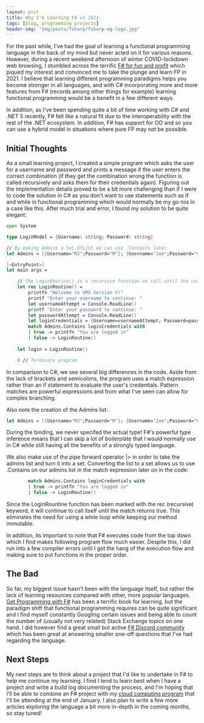 ```yaml
---
layout: post
title: Why I'm Learning F# in 2021
tags: [blog, programming projects]
header-img: "img/posts/fsharp/fsharp-og-logo.jpg"
---
```


For the past while, I've had the goal of learning a functional programming language in the back of my mind but never acted on it for various reasons. However, during a recent weekend afternoon of winter COVID-lockdown web browsing, I stumbled across the terrific <a href="https://fsharpforfunandprofit.com/" target="_blank">F# for fun and profit</a> which piqued my interest and convinced me to take the plunge and learn FP in 2021. I believe that learning different programming paradigms helps you become stronger in all languages, and with C# incorporating more and more features from F# (records among other things for example) learning functional programming would be a benefit in a few different ways.

In addition, as I've been spending quite a bit of time working with C# and .NET 5 recently, F# felt like a natural fit due to the interoperability with the rest of the .NET ecosystem. In addition, F# has support for OO and so you can use a hybrid model in situations where pure FP may not be possible.

## Initial Thoughts

As a small learning project, I created a simple program which asks the user for a username and password and prints a message if the user enters the correct combination (if they get the combination wrong the function is called recursively and asks them for their credentials again). Figuring out the implementation details proved to be a bit more challenging than if I were to code the solution in C# as you don't want to use statements such as if and while in functional programming which would normally be my go-tos in a case like this. After much trial and error, I found my solution to be quite elegant:

```fsharp
open System

type LoginModel = {Username: string; Password: string}

// By making Admins a Set.OfList we can use .Contains later.
let Admins = [{Username="MJ";Password="M"}; {Username="Joe";Password="C"}] |> Set.ofList

[<EntryPoint>]
let main args =

    // The LoginRoutine() is a recursive function we call until the user enters the correct credentials.
    let rec LoginRoutine() = 
        printfn "Welcome to VMS Version V!"
        printf "Enter your username to continue: "
        let usernameAttempt = Console.ReadLine()
        printf "Enter your password to continue: "
        let passwordAttempt = Console.ReadLine()
        let loginCredentials = {Username=usernameAttempt; Password=passwordAttempt}
        match Admins.Contains loginCredentials with
        | true -> printfn "You are logged in"
        | false -> LoginRoutine()
    
    let login = LoginRoutine()

    0 // Terminate program
```

In comparison to C#, we see several big differences in the code. Aside from the lack of brackets and semicolons, the program uses a match expression rather than an if statement to evaluate the user's credentials. Pattern matches are powerful expressions and from what I've seen can allow for complex branching. 

Also note the creation of the Admins list:

```fsharp
let Admins = [{Username="MJ";Password="M"}; {Username="Joe";Password="C"}] |> Set.ofList
```

During the binding, we never specifed the actual type! F#'s powerful type inference means that I can skip a lot of boilerplate that I would normally use in C# while still having all the benefits of a strongly typed language. 

We also make use of the pipe forward operator \|> in order to take the admins list and turn it into a set. Converting the list to a set allows us to use .Contains on our admins list in the match expression later on in the code:

```fsharp
        match Admins.Contains loginCredentials with
        | true -> printfn "You are logged in"
        | false -> LoginRoutine()
```

Since the LoginRountine function has been marked with the rec (recursive) keyword, it will continue to call itself until the match returns true. This eliminates the need for using a while loop while keeping our method immutable.

In addition, its important to note that F# executes code from the top down which I find makes following program flow much easier. Despite this, I did run into a few compiler errors until I got the hang of the execution flow and making sure to put functions in the proper order. 

## The Bad
So far, my biggest issue hasn't been with the language itself, but rather the lack of learning resources compared with other, more popular languages. <a href="https://www.manning.com/books/get-programming-with-f-sharp" target="_blank">Get Programming with F#</a> has been a terrific book for learning, but the paradigm shift that functional programming requires can be quite significant and I find myself constantly Googling certain issues and being able to count the number of (usually not very related) Stack Exchange topics on one hand. I did however find a great small but active <a href="https://discord.gg/vs4U6HQhAG" target="_blank">F# Discord community</a> which has been great at answering smaller one-off questions that I've had regarding the language.

## Next Steps

My next steps are to think about a project that I'd like to undertake in F# to help me continue my learning. I find I tend to learn best when I have a project and write a build log documenting the process, and I'm hoping that I'll be able to combine an F# project with my <a href="https://markjames.dev/2020-12-09-back-to-school/" target="_blank">cloud computing program</a> that I'll be attending at the end of January. I also plan to write a few more articles exploring the language a bit more in-depth in the coming months, so stay tuned!   